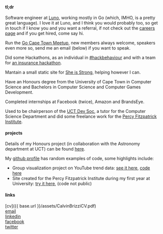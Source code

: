 #### tl;dr

Software engineer at [Luno](https://www.luno.com/), working mostly in Go (which, IMHO, is a pretty great language). I love it at Luno, and I think you would probably too, so get in touch if I know you and you want a referral, if not check out the [careers page](https://www.luno.com/en/careers) and if you get hired, come say hi.

Run the [Go Cape Town Meetup](https://www.meetup.com/gocapetown), new members always welcome, speakers even more so, send me an email (below) if you want to speak.

Did some Hackathons, as an individual in [#hackbehaviour](https://www.offerzen.com/blog/offerzen-hackathon-building-root-apps-to-hackbehaviour) and with a team for [an insurance hackathon](https://www.offerzen.com/blog/sandbox-for-insurtech-bridging-the-gap-between-insurers-and-innovators).

Mantain a small static site for [She is Strong](http://sheisstrong.org/), helping however I can.

Have an Honours degree from the University of Cape Town in Computer Science and Bachelors in Computer Science and Computer Games Development.

Completed internships at Facebook (twice), Amazon and BrandsEye.

Used to be chairperson of the [UCT Dev Soc](https://www.facebook.com/groups/uctdev/), a tutor for the Computer Science Department and did some freelance work for the [Percy Fitzpatrick Institute](http://kysabymf.herokuapp.com/).

#### projects

Details of my Honours project (in collaboration with the Astronomy department at UCT) can be found [here](http://calvinbrizzi.com/visastro/).

My [github profile](https://github.com/calvin-brizzi/) has random examples of code, some highlights include:

* Group visualization project on YouTube trend data: [see it here](https://people.cs.uct.ac.za/~mcgbri004/vis-project/visualization.html), [code here](https://github.com/Brian-McG/YouTube-Trends)
* Site created for the Percy Fitzpatrick Institute during my first year at University: [try it here](http://kysabymf.herokuapp.com/), (code not public)

#### links

[cv]({{ base.url }}/assets/CalvinBrizziCV.pdf)  
[email](mailto:calvin.brizzi@gmail.com)  
[linkedin](https://www.linkedin.com/in/calvinbrizzi)  
[facebook](https://www.facebook.com/calvin.brizzi)  
[twitter](https://twitter.com/clvnb)  
